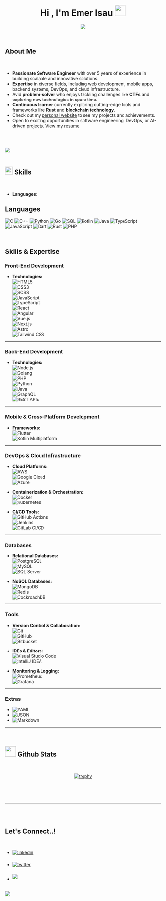
<h1 align="center"><b>Hi , I'm Emer Isau </b><img src="https://media.giphy.com/media/hvRJCLFzcasrR4ia7z/giphy.gif" width="35"></h1>
<!--  -->
<p align="center">
  <a href="https://github.com/DenverCoder1/readme-typing-svg">
  <img src="https://readme-typing-svg.herokuapp.com?font=Time+New+Roman&color=cyan&size=25&center=true&vCenter=true&width=600&height=100&lines=Emer+Isau..&hearts;++;Self-taught+Front-End+Developer,;Computer+Science+Student,;CTF+Newbie,;Active+Learner/Researcher,;Love+to+learn+new+stuffs..<3"></a>
</p>


<br>



	
## **About Me**

<br>

- **Passionate Software Engineer** with over 5 years of experience in building scalable and innovative solutions.  
- **Expertise** in diverse fields, including web development, mobile apps, backend systems, DevOps, and cloud infrastructure.  
- Avid **problem-solver** who enjoys tackling challenges like **CTFs** and exploring new technologies in spare time.  
- **Continuous learner** currently exploring cutting-edge tools and frameworks like **Rust** and **blockchain technology**.  
- Check out my [personal website](https://www.emirisau.dev) to see my projects and achievements.  
- Open to exciting opportunities in software engineering, DevOps, or AI-driven projects. [View my resume](https://read.cv/)  

<br><br>

<img src="https://user-images.githubusercontent.com/73097560/115834477-dbab4500-a447-11eb-908a-139a6edaec5c.gif"><br><br>

## <img src="https://media2.giphy.com/media/QssGEmpkyEOhBCb7e1/giphy.gif?cid=ecf05e47a0n3gi1bfqntqmob8g9aid1oyj2wr3ds3mg700bl&rid=giphy.gif" width ="25"><b> Skills</b>
<br>

<p align="center">

- **Languages**:
    
## Languages

![C](https://img.shields.io/badge/C%20-%232370ED.svg?style=for-the-badge&logo=c&logoColor=white)
![C++](https://img.shields.io/badge/C++%20-%2300599C.svg?style=for-the-badge&logo=c%2B%2B&logoColor=white)
![Python](https://img.shields.io/badge/Python%20-%2314354C.svg?style=for-the-badge&logo=python&logoColor=white)
![Go](https://img.shields.io/badge/Go%20-%2300ADD8.svg?style=for-the-badge&logo=go&logoColor=white)
![SQL](https://img.shields.io/badge/SQL%20-%2300758F.svg?style=for-the-badge&logo=amazon-dynamodb&logoColor=white)
![Kotlin](https://img.shields.io/badge/Kotlin%20-%230095D5.svg?style=for-the-badge&logo=kotlin&logoColor=white)
![Java](https://img.shields.io/badge/Java%20-%23ED8B00.svg?style=for-the-badge&logo=java&logoColor=white)
![TypeScript](https://img.shields.io/badge/TypeScript%20-%23007ACC.svg?style=for-the-badge&logo=typescript&logoColor=white)
![JavaScript](https://img.shields.io/badge/JavaScript%20-%23F7DF1E.svg?style=for-the-badge&logo=javascript&logoColor=black)
![Dart](https://img.shields.io/badge/Dart%20-%230175C2.svg?style=for-the-badge&logo=dart&logoColor=white)
![Rust](https://img.shields.io/badge/Rust%20-%23000000.svg?style=for-the-badge&logo=rust&logoColor=white)
![PHP](https://img.shields.io/badge/PHP%20-%23777BB4.svg?style=for-the-badge&logo=php&logoColor=white)


<br>   

## **Skills & Expertise**

### **Front-End Development**
- **Technologies:**  
   ![HTML5](https://img.shields.io/badge/HTML5%20-%23E34F26.svg?style=for-the-badge&logo=html5&logoColor=white)  
   ![CSS3](https://img.shields.io/badge/CSS%20-%231572B6.svg?style=for-the-badge&logo=css3&logoColor=white)  
   ![SCSS](https://img.shields.io/badge/SCSS%20-%23CC6699.svg?style=for-the-badge&logo=sass&logoColor=white)  
   ![JavaScript](https://img.shields.io/badge/JavaScript%20-%23F7DF1E.svg?style=for-the-badge&logo=javascript&logoColor=black)  
   ![TypeScript](https://img.shields.io/badge/TypeScript%20-%23007ACC.svg?style=for-the-badge&logo=typescript&logoColor=white)  
   ![React](https://img.shields.io/badge/React%20-%2361DAFB.svg?style=for-the-badge&logo=react&logoColor=black)  
   ![Angular](https://img.shields.io/badge/Angular%20-%23DD0031.svg?style=for-the-badge&logo=angular&logoColor=white)  
   ![Vue.js](https://img.shields.io/badge/Vue.js%20-%234FC08D.svg?style=for-the-badge&logo=vue.js&logoColor=white)  
   ![Next.js](https://img.shields.io/badge/Next.js%20-%23000000.svg?style=for-the-badge&logo=next.js&logoColor=white)  
   ![Astro](https://img.shields.io/badge/Astro-%23FF5D01.svg?style=for-the-badge&logo=astro&logoColor=white)  
   ![Tailwind CSS](https://img.shields.io/badge/Tailwind%20CSS-%2306B6D4.svg?style=for-the-badge&logo=tailwindcss&logoColor=white)  

---

### **Back-End Development**
- **Technologies:**  
   ![Node.js](https://img.shields.io/badge/Node.js%20-%23339933.svg?style=for-the-badge&logo=node.js&logoColor=white)  
   ![Golang](https://img.shields.io/badge/Golang%20-%2300ADD8.svg?style=for-the-badge&logo=go&logoColor=white)  
   ![PHP](https://img.shields.io/badge/PHP%20-%23777BB4.svg?style=for-the-badge&logo=php&logoColor=white)  
   ![Python](https://img.shields.io/badge/Python%20-%2314354C.svg?style=for-the-badge&logo=python&logoColor=white)  
   ![Java](https://img.shields.io/badge/Java%20-%23007396.svg?style=for-the-badge&logo=java&logoColor=white)  
   ![GraphQL](https://img.shields.io/badge/GraphQL-%23E10098.svg?style=for-the-badge&logo=graphql&logoColor=white)  
   ![REST APIs](https://img.shields.io/badge/REST%20APIs-%23007ACC.svg?style=for-the-badge&logo=api&logoColor=white)

---

### **Mobile & Cross-Platform Development**
- **Frameworks:**  
   ![Flutter](https://img.shields.io/badge/Flutter-%2302569B.svg?style=for-the-badge&logo=flutter&logoColor=white)  
   ![Kotlin Multiplatform](https://img.shields.io/badge/Kotlin%20Multiplatform-%237F52FF.svg?style=for-the-badge&logo=kotlin&logoColor=white)

---

### **DevOps & Cloud Infrastructure**
- **Cloud Platforms:**  
   ![AWS](https://img.shields.io/badge/AWS-%23FF9900.svg?style=for-the-badge&logo=amazon-aws&logoColor=white)  
   ![Google Cloud](https://img.shields.io/badge/Google%20Cloud-%234285F4.svg?style=for-the-badge&logo=google-cloud&logoColor=white)  
   ![Azure](https://img.shields.io/badge/Azure-%230072C6.svg?style=for-the-badge&logo=microsoft-azure&logoColor=white)  

- **Containerization & Orchestration:**  
   ![Docker](https://img.shields.io/badge/Docker-%230db7ed.svg?style=for-the-badge&logo=docker&logoColor=white)  
   ![Kubernetes](https://img.shields.io/badge/Kubernetes-%23326ce5.svg?style=for-the-badge&logo=kubernetes&logoColor=white)

- **CI/CD Tools:**  
   ![GitHub Actions](https://img.shields.io/badge/GitHub%20Actions-%232088FF.svg?style=for-the-badge&logo=github-actions&logoColor=white)  
   ![Jenkins](https://img.shields.io/badge/Jenkins-%23D24939.svg?style=for-the-badge&logo=jenkins&logoColor=white)  
   ![GitLab CI/CD](https://img.shields.io/badge/GitLab%20CI/CD-%23181717.svg?style=for-the-badge&logo=gitlab&logoColor=white)

---

### **Databases**
- **Relational Databases:**  
   ![PostgreSQL](https://img.shields.io/badge/PostgreSQL-%23336791.svg?style=for-the-badge&logo=postgresql&logoColor=white)  
   ![MySQL](https://img.shields.io/badge/MySQL-%2300758F.svg?style=for-the-badge&logo=mysql&logoColor=white)  
   ![SQL Server](https://img.shields.io/badge/SQL%20Server-%23CC2927.svg?style=for-the-badge&logo=microsoft-sql-server&logoColor=white)  

- **NoSQL Databases:**  
   ![MongoDB](https://img.shields.io/badge/MongoDB-%2347A248.svg?style=for-the-badge&logo=mongodb&logoColor=white)  
   ![Redis](https://img.shields.io/badge/Redis-%23DC382D.svg?style=for-the-badge&logo=redis&logoColor=white)  
   ![CockroachDB](https://img.shields.io/badge/CockroachDB-%233166C4.svg?style=for-the-badge&logo=cockroachlabs&logoColor=white)

---

### **Tools**
- **Version Control & Collaboration:**  
   ![Git](https://img.shields.io/badge/Git-%23F05033.svg?style=for-the-badge&logo=git&logoColor=white)  
   ![GitHub](https://img.shields.io/badge/GitHub-%23121011.svg?style=for-the-badge&logo=github&logoColor=white)  
   ![Bitbucket](https://img.shields.io/badge/Bitbucket-%2300538F.svg?style=for-the-badge&logo=bitbucket&logoColor=white)

- **IDEs & Editors:**  
   ![Visual Studio Code](https://img.shields.io/badge/Visual%20Studio%20Code-0078D7.svg?style=for-the-badge&logo=visual-studio-code&logoColor=white)  
   ![IntelliJ IDEA](https://img.shields.io/badge/IntelliJ%20IDEA-%23000000.svg?style=for-the-badge&logo=intellij-idea&logoColor=white)  

- **Monitoring & Logging:**  
   ![Prometheus](https://img.shields.io/badge/Prometheus-%23E6522C.svg?style=for-the-badge&logo=prometheus&logoColor=white)  
   ![Grafana](https://img.shields.io/badge/Grafana-%23F46800.svg?style=for-the-badge&logo=grafana&logoColor=white)  

---

### **Extras**
- ![YAML](https://img.shields.io/badge/YAML-%23000000.svg?style=for-the-badge&logo=yaml&logoColor=white)  
- ![JSON](https://img.shields.io/badge/JSON-%2320A13D.svg?style=for-the-badge&logo=json&logoColor=white)  
- ![Markdown](https://img.shields.io/badge/Markdown-%23000000.svg?style=for-the-badge&logo=markdown&logoColor=white)  

-----

<br>


## <img src="https://media.giphy.com/media/iY8CRBdQXODJSCERIr/giphy.gif" width="35"><b> Github Stats </b>
<br>

<div align="center">

[![trophy](https://github-profile-trophy.vercel.app/?username=Emermv)](https://github.com/Emermv)
</div>

<br>
<br>
<br>

-----

<br>
<br>

## <b> Let's Connect..!</b>
<br>
<div align='left'>

<ul>

<li>
<a href="https://linkedin.com/" target="_blank">
<img src="https://img.shields.io/badge/linkedin:  0xabdulkhalid-%2300acee.svg?color=405DE6&style=for-the-badge&logo=linkedin&logoColor=white" alt=linkedin style="margin-bottom: 5px;"/>
</a>
</li>

<br>

<li>
<a href="https://twitter.com/" target="_blank">
<img src="https://img.shields.io/badge/twitter:  0xabdulkhalid-%2300acee.svg?color=1DA1F2&style=for-the-badge&logo=twitter&logoColor=white" alt=twitter style="margin-bottom: 5px;"/>
</a>
</li>

<br>

<li>
<a href="mailto:emer.isau@gmail.com" target="_blank">
<img src="https://img.shields.io/badge/gmail:  0xabdulkhalid-%23EA4335.svg?style=for-the-badge&logo=gmail&logoColor=white" t=mail style="margin-bottom: 5px;" />
</a>
</li>
	
</ul>
</div>

<br>
<img src="https://user-images.githubusercontent.com/73097560/115834477-dbab4500-a447-11eb-908a-139a6edaec5c.gif">
<br>
<br>
<br>
